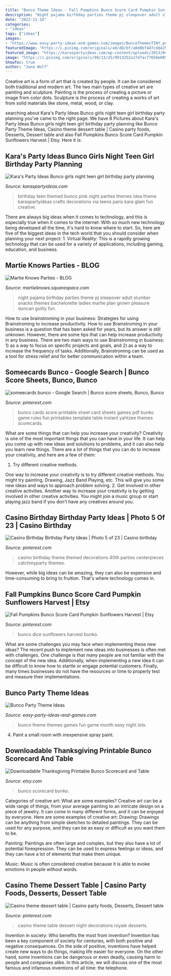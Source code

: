 ```yaml
---
title: "Bunco Theme Ideas - Fall Pumpkins Bunco Score Card Pumpkin Sunflowers Harvest"
description: "Night pajama birthday parties theme pj sleepover adult slumber snacks themes bachelorette ladies martie plan grown pleasure duncan guilty fun"
date: "2022-11-14"
categories:
- "ideas"
tags: ["ideas"]
images:
- "https://www.easy-party-ideas-and-games.com/images/BuncoThemesTINY.png"
featuredImage: "https://i.pinimg.com/originals/a0/d8/bf/a0d8bf4d7cdd4298c3636b3c0bc87583.jpg"
featured_image: "https://karaspartyideas.com/wp-content/uploads/2013/04/Pink-BUNCO-themed-birthday-party-via-Karas-Party-Ideas-KarasPartyIdeas.com-pink-bunco-themed-birthday-party-ideas-idea.png"
image: "https://i.pinimg.com/originals/99/13/25/9913252a1fd7ac77658e0091f8f51d7d.jpg"
ShowToc: true
author: "Jana Wolf"
---
```



Creative art is a form of art that is created by people. It can be considered both traditional and modern art. The two main types of creative art are painting and sculpture. Painting is the process of creating a picture or image from color dots. Sculpture is the process of creating a works of art from solid materials like stone, metal, wood, or clay.

	

		
searching about Kara&#039;s Party Ideas Bunco girls night teen girl birthday party planning you've came to the right page. We have 8 Pictures about Kara&#039;s Party Ideas Bunco girls night teen girl birthday party planning like Bunco Party Theme Ideas, Casino theme dessert table | Casino party foods, Desserts, Dessert table and also Fall Pumpkins Bunco Score Card Pumpkin Sunflowers Harvest | Etsy. Here it is:
		
    
## Kara&#039;s Party Ideas Bunco Girls Night Teen Girl Birthday Party Planning

<img loading=lazy src="https://karaspartyideas.com/wp-content/uploads/2013/04/Pink-BUNCO-themed-birthday-party-via-Karas-Party-Ideas-KarasPartyIdeas.com-pink-bunco-themed-birthday-party-ideas-idea.png" onerror="this.onerror=null;this.src='https://tse2.mm.bing.net/th?id=OIP.NUaiVSaMjVAlPYoj5NBkygHaP6&amp;pid=15.1';" alt="Kara&#039;s Party Ideas Bunco girls night teen girl birthday party planning">

_Source: karaspartyideas.com_

>birthday teen themed bunco pink night parties themes idea theme karaspartyideas crafts decorations via teens paris kara glam fun creative. 

	

There are always big ideas when it comes to technology, and this is especially true when it comes to the internet. With so much new technology being developed all the time, it's hard to know where to start. So, here are five of the biggest ideas in the tech world that you should consider when planning your next project: 1. Virtual Reality: This is a rapidly growing technology that can be used for a variety of applications, including gaming, education, and business.

    
## Martie Knows Parties - BLOG

<img loading=lazy src="http://martieknows.squarespace.com/storage/PJ1.JPG?__SQUARESPACE_CACHEVERSION=1305821870745" onerror="this.onerror=null;this.src='https://tse4.mm.bing.net/th?id=OIP.HE_gvXTSMT8Bf02cfBQUEgHaLK&amp;pid=15.1';" alt="Martie Knows Parties - BLOG">

_Source: martieknows.squarespace.com_

>night pajama birthday parties theme pj sleepover adult slumber snacks themes bachelorette ladies martie plan grown pleasure duncan guilty fun. 

	

How to use brainstroming in your business: Strategies for using Brainstroming to increase productivity.
How to use Brainstroming in your business is a question that has been asked for years, but its answer is still unknown. However, there are some tips that can help increase productivity in any business. 
There are two main ways to use Brainstroming in business: 1) as a way to focus on specific projects and goals, and 2) as a way to increase the frequency of tasks. Additionally, Brainstroming can be used as a tool for stress relief and for better communication within a team.

    
## Someecards Bunco - Google Search | Bunco Score Sheets, Bunco, Bunco

<img loading=lazy src="https://i.pinimg.com/originals/a4/5e/80/a45e8027918232c4dc74cad3cd42fba9.jpg" onerror="this.onerror=null;this.src='https://tse3.mm.bing.net/th?id=OIP.w808qIOcT30jhWcLjqf4YQHaJ4&amp;pid=15.1';" alt="someecards bunco - Google Search | Bunco score sheets, Bunco, Bunco">

_Source: pinterest.com_

>bunco cards score printable sheet card sheets games pdf bunko game rules fun printables template table instant yahtzee themes scorecards. 

	

What are some things that can help you increase your creativity?
Creativity is one of the most important things that you can have in your life. It can help you come up with new ideas and solutions to problems, and it can also help you learn new things. There are a lot of things that you can do to increase your creativity, and here are a few of them: 
1. Try different creative methods.

One way to increase your creativity is to try different creative methods. You might try painting, Drawing, Jazz Band Playing, etc. This will give you some new ideas and ways to approach problem solving. 
2. Get involved in other creative activities.
Another way to increase your creativity is by getting involved in other creative activities. You might join a music group or start playing jazz band if you don’t have any creatives around you.

    
## Casino Birthday Birthday Party Ideas | Photo 5 Of 23 | Casino Birthday

<img loading=lazy src="https://i.pinimg.com/originals/a0/d8/bf/a0d8bf4d7cdd4298c3636b3c0bc87583.jpg" onerror="this.onerror=null;this.src='https://tse1.mm.bing.net/th?id=OIP.FAGEYSq3iytx4a8DZIgLeAHaLG&amp;pid=15.1';" alt="Casino Birthday Birthday Party Ideas | Photo 5 of 23 | Casino birthday">

_Source: pinterest.com_

>casino birthday theme themed decorations 40th parties centerpieces catchmyparty themes. 

	

However, while big ideas can be amazing, they can also be expensive and time-consuming to bring to fruition. That's where technology comes in.

    
## Fall Pumpkins Bunco Score Card Pumpkin Sunflowers Harvest | Etsy

<img loading=lazy src="https://i.pinimg.com/736x/44/f7/f7/44f7f7b33d969361fb0c6b8c2e91cab0.jpg" onerror="this.onerror=null;this.src='https://tse2.mm.bing.net/th?id=OIP.JaU5xH3_Yst63sCffhaz2gHaHa&amp;pid=15.1';" alt="Fall Pumpkins Bunco Score Card Pumpkin Sunflowers Harvest | Etsy">

_Source: pinterest.com_

>bunco dice sunflowers harvest bunko. 

	

What are some challenges you may face when implementing these new ideas?
The recent push to implement new ideas into businesses is often met with challenges. One challenge is that many people are not familiar with the concept of the new idea. Additionally, when implementing a new idea it can be difficult to know how to startle or engage potential customers. Finally, many times businesses do not have the resources or time to properly test and measure their implementations.

    
## Bunco Party Theme Ideas

<img loading=lazy src="https://www.easy-party-ideas-and-games.com/images/BuncoThemesTINY.png" onerror="this.onerror=null;this.src='https://tse2.mm.bing.net/th?id=OIP.xD_pxKgmSxeJpTJFyv9QjwHaLG&amp;pid=15.1';" alt="Bunco Party Theme Ideas">

_Source: easy-party-ideas-and-games.com_

>bunco theme themes games fun game month easy night lots. 

	

4. Paint a small room with inexpensive spray paint.

    
## Downloadable Thanksgiving Printable Bunco Scorecard And Table

<img loading=lazy src="https://img1.etsystatic.com/036/0/6436662/il_570xN.525390415_pz55.jpg" onerror="this.onerror=null;this.src='https://tse3.mm.bing.net/th?id=OIP.Vt6Xz31yIJJnUFE2SgFvIQHaLZ&amp;pid=15.1';" alt="Downloadable Thanksgiving Printable Bunco Scorecard and Table">

_Source: etsy.com_

>bunco scorecard bunko. 

	

Categories of creative art: What are some examples?
Creative art can be a wide range of things, from your average painting to an intricate design on a piece of jewelry. It can come in many different forms, and it can be enjoyed by everyone. Here are some examples of creative art:
Drawing: Drawings can be anything from simple sketches to detailed paintings. They can be used for any purpose, and they can be as easy or difficult as you want them to be.

Painting: Paintings are often large and complex, but they also have a lot of potential forexpression. They can be used to express feelings or ideas, and they can have a lot of elements that make them unique.

Music: Music is often considered creative because it is able to evoke emotions in people without words.

    
## Casino Theme Dessert Table | Casino Party Foods, Desserts, Dessert Table

<img loading=lazy src="https://i.pinimg.com/originals/99/13/25/9913252a1fd7ac77658e0091f8f51d7d.jpg" onerror="this.onerror=null;this.src='https://tse3.mm.bing.net/th?id=OIP.etLDCkzGmIWnjRdW-L0WIAHaHa&amp;pid=15.1';" alt="Casino theme dessert table | Casino party foods, Desserts, Dessert table">

_Source: pinterest.com_

>casino theme table dessert night decorations royale desserts. 

	

Invention in society: Who benefits the most from invention?
Invention has been a key component of society for centuries, with both positive and negative consequences. On the side of positive, inventions have helped create new ways to do things, making life easier for everyone. On the other hand, some inventions can be dangerous or even deadly, causing harm to people and companies alike. In this article, we will discuss one of the most famous and infamous inventions of all time: the telephone.

